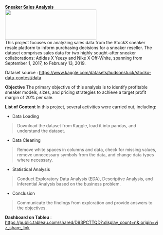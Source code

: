 **Sneaker Sales Analysis**  
<img src="https://stockx-assets.imgix.net/logo/stockx-logo-green-2021.png?auto=compress,format" width="300" height="100">  
This project focuses on analyzing sales data from the StockX sneaker resale platform to inform purchasing decisions for a sneaker reseller. The dataset comprises sales data for two highly sought-after sneaker collaborations: Adidas X Yeezy and Nike X Off-White, spanning from September 1, 2017, to February 13, 2019.

Dataset source :  https://www.kaggle.com/datasets/hudsonstuck/stockx-data-contest/data

**Objective**
The primary objective of this analysis is to identify profitable sneaker models, sizes, and pricing strategies to achieve a target profit margin of 20% per sale.

**List of Content**
In this project, several activities were carried out, including:

- Data Loading
> Download the dataset from Kaggle, load it into pandas, and understand the dataset.
- Data Cleaning
> Remove white spaces in columns and data, check for missing values, remove unnecessary symbols from the data, and change data types where necessary.
- Statistical Analysis
> Conduct Exploratory Data Analysis (EDA), Descriptive Analysis, and Inferential Analysis based on the business problem.
- Conclusion 
> Communicate the findings from exploration and provide answers to the objectives.

**Dashboard on Tableu** : https://public.tableau.com/shared/D93PCTTQD?:display_count=n&:origin=viz_share_link